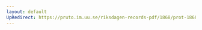 ```yaml
---
layout: default
UpRedirect: https://pruto.im.uu.se/riksdagen-records-pdf/1868/prot-1868--ak--506.pdf
---
```

